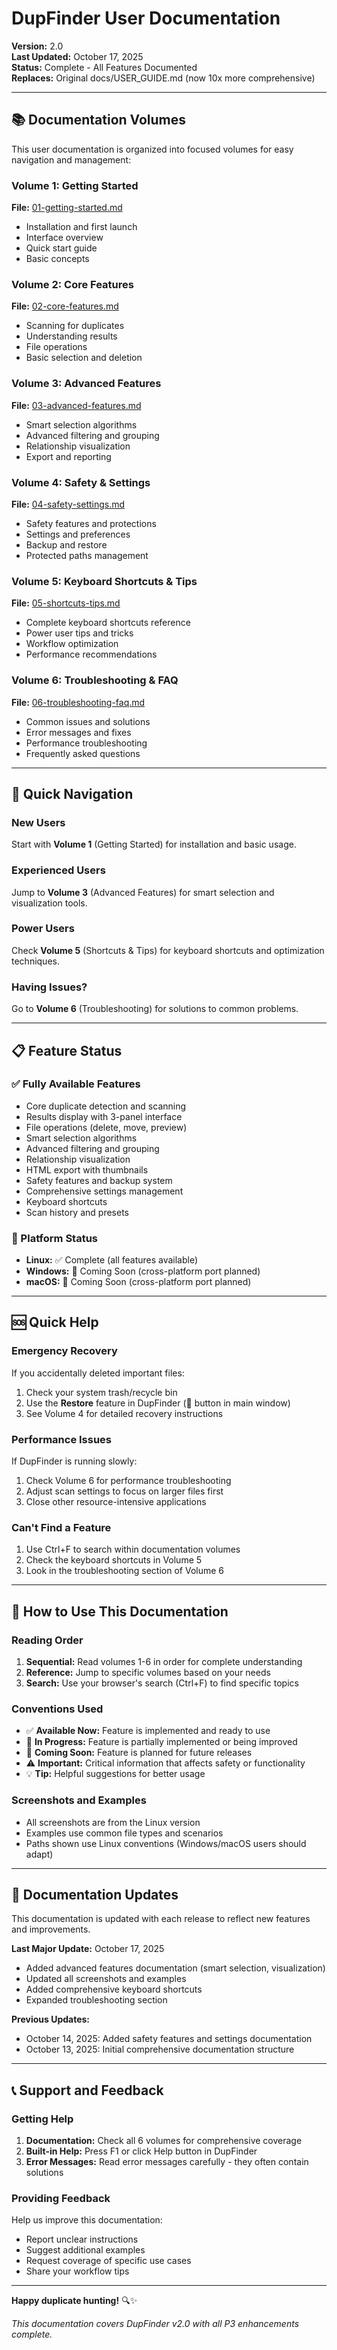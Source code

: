# DupFinder User Documentation

**Version:** 2.0  
**Last Updated:** October 17, 2025  
**Status:** Complete - All Features Documented  
**Replaces:** Original docs/USER_GUIDE.md (now 10x more comprehensive)

---

## 📚 Documentation Volumes

This user documentation is organized into focused volumes for easy navigation and management:

### Volume 1: Getting Started
**File:** [01-getting-started.md](01-getting-started.md)
- Installation and first launch
- Interface overview
- Quick start guide
- Basic concepts

### Volume 2: Core Features
**File:** [02-core-features.md](02-core-features.md)
- Scanning for duplicates
- Understanding results
- File operations
- Basic selection and deletion

### Volume 3: Advanced Features
**File:** [03-advanced-features.md](03-advanced-features.md)
- Smart selection algorithms
- Advanced filtering and grouping
- Relationship visualization
- Export and reporting

### Volume 4: Safety & Settings
**File:** [04-safety-settings.md](04-safety-settings.md)
- Safety features and protections
- Settings and preferences
- Backup and restore
- Protected paths management

### Volume 5: Keyboard Shortcuts & Tips
**File:** [05-shortcuts-tips.md](05-shortcuts-tips.md)
- Complete keyboard shortcuts reference
- Power user tips and tricks
- Workflow optimization
- Performance recommendations

### Volume 6: Troubleshooting & FAQ
**File:** [06-troubleshooting-faq.md](06-troubleshooting-faq.md)
- Common issues and solutions
- Error messages and fixes
- Performance troubleshooting
- Frequently asked questions

---

## 🚀 Quick Navigation

### New Users
Start with **Volume 1** (Getting Started) for installation and basic usage.

### Experienced Users
Jump to **Volume 3** (Advanced Features) for smart selection and visualization tools.

### Power Users
Check **Volume 5** (Shortcuts & Tips) for keyboard shortcuts and optimization techniques.

### Having Issues?
Go to **Volume 6** (Troubleshooting) for solutions to common problems.

---

## 📋 Feature Status

### ✅ Fully Available Features
- Core duplicate detection and scanning
- Results display with 3-panel interface
- File operations (delete, move, preview)
- Smart selection algorithms
- Advanced filtering and grouping
- Relationship visualization
- HTML export with thumbnails
- Safety features and backup system
- Comprehensive settings management
- Keyboard shortcuts
- Scan history and presets

### 🔄 Platform Status
- **Linux:** ✅ Complete (all features available)
- **Windows:** 📅 Coming Soon (cross-platform port planned)
- **macOS:** 📅 Coming Soon (cross-platform port planned)

---

## 🆘 Quick Help

### Emergency Recovery
If you accidentally deleted important files:
1. Check your system trash/recycle bin
2. Use the **Restore** feature in DupFinder (🔄 button in main window)
3. See Volume 4 for detailed recovery instructions

### Performance Issues
If DupFinder is running slowly:
1. Check Volume 6 for performance troubleshooting
2. Adjust scan settings to focus on larger files first
3. Close other resource-intensive applications

### Can't Find a Feature
1. Use Ctrl+F to search within documentation volumes
2. Check the keyboard shortcuts in Volume 5
3. Look in the troubleshooting section of Volume 6

---

## 📖 How to Use This Documentation

### Reading Order
1. **Sequential:** Read volumes 1-6 in order for complete understanding
2. **Reference:** Jump to specific volumes based on your needs
3. **Search:** Use your browser's search (Ctrl+F) to find specific topics

### Conventions Used
- ✅ **Available Now:** Feature is implemented and ready to use
- 🔄 **In Progress:** Feature is partially implemented or being improved
- 📅 **Coming Soon:** Feature is planned for future releases
- ⚠️ **Important:** Critical information that affects safety or functionality
- 💡 **Tip:** Helpful suggestions for better usage

### Screenshots and Examples
- All screenshots are from the Linux version
- Examples use common file types and scenarios
- Paths shown use Linux conventions (Windows/macOS users should adapt)

---

## 🔄 Documentation Updates

This documentation is updated with each release to reflect new features and improvements. 

**Last Major Update:** October 17, 2025
- Added advanced features documentation (smart selection, visualization)
- Updated all screenshots and examples
- Added comprehensive keyboard shortcuts
- Expanded troubleshooting section

**Previous Updates:**
- October 14, 2025: Added safety features and settings documentation
- October 13, 2025: Initial comprehensive documentation structure

---

## 📞 Support and Feedback

### Getting Help
1. **Documentation:** Check all 6 volumes for comprehensive coverage
2. **Built-in Help:** Press F1 or click Help button in DupFinder
3. **Error Messages:** Read error messages carefully - they often contain solutions

### Providing Feedback
Help us improve this documentation:
- Report unclear instructions
- Suggest additional examples
- Request coverage of specific use cases
- Share your workflow tips

---

**Happy duplicate hunting!** 🔍✨

*This documentation covers DupFinder v2.0 with all P3 enhancements complete.*